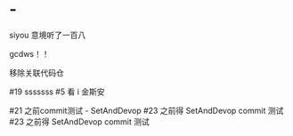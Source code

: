 # -
siyou
意境听了一百八

gcdws！！

移除关联代码仓

#19 sssssss
#5 看 i 金斯安

#21 之前commit测试 - SetAndDevop
#23 之前得 SetAndDevop commit 测试#23 之前得 SetAndDevop commit 测试

